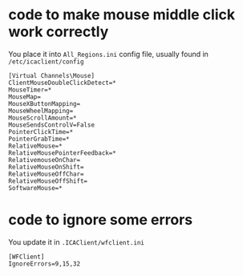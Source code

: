# code to make mouse middle click work correctly
You place it into ```All_Regions.ini``` config file, usually found in ```/etc/icaclient/config```
```
[Virtual Channels\Mouse]
ClientMouseDoubleClickDetect=*
MouseTimer=*
MouseMap=
MouseXButtonMapping=
MouseWheelMapping=
MouseScrollAmount=*
MouseSendsControlV=False
PointerClickTime=*
PointerGrabTime=*
RelativeMouse=*
RelativeMousePointerFeedback=*
RelativemouseOnChar=
RelativeMouseOnShift=
RelativeMouseOffChar=
RelativeMouseOffShift=
SoftwareMouse=*
```

# code to ignore some errors
You update it in ```.ICAClient/wfclient.ini```
```
[WFClient]
IgnoreErrors=9,15,32

```